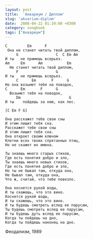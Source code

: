 ```yaml
---
layout: post
title:  'Аквариум / Диплом'
slug: 'akvarium-diplom'
date:  2008-04-22 01:39:00 +0300
category: songbook
tags: ["Аквариум"]
---
```


	C         Em      F
	 Она не станет читать твой диплом,
	     G                 C  C Em Am
	И ты   не примешь всерьез.
	Am     Em      Am           Em
	  Не станет читать твой диплом,
	     F                 G
	И ты   не примешь всерьез.
	     C      Em       F      G
	Но она возьмет тебя на поводок,
	С      Em       F      G
	  Возьмет тебя на поводок,
	     Dm                      G
	И ты    пойдешь за нею, как пес.
	
	[C Em F G]
	
	Она расскажет тебе свои сны
	И этим лишит тебя сна.
	Расскажет тебе свои сны
	И этим лишит тебя сна.
	Она откроет своим ключом
	Клетки всех твоих спрятанных птиц,
	Но не скажет их имена.
	
	Ты знаешь много старых стихов,
	Где есть понятия добро и зло,
	Ты знаешь много новых стихов,
	Где есть понятия добро и зло,
	Но ты не бывал там, откуда она,
	Не бывал там, откуда она,
	Что ж, считай, что тебе повезло.
	
	Она коснется рукой воды,
	И ты скажешь, что это вино.
	Коснется рукой воды,
	И ты скажешь, что это вино.
	И ты будешь смотреть вслед ее парусам,
	Ты будешь смотреть вслед ее парусам,
	И ты будешь дуть вслед ее парусам,
	Когда ты пойдешь на дно,
	Когда ты пойдешь наконец на дно.

Феодализм, 1989

